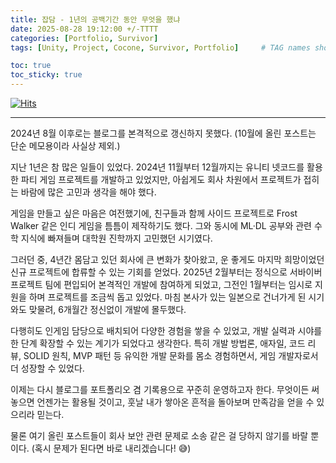 ```yaml
---
title: 잡담 - 1년의 공백기간 동안 무엇을 했냐
date: 2025-08-28 19:12:00 +/-TTTT
categories: [Portfolio, Survivor]
tags: [Unity, Project, Cocone, Survivor, Portfolio]     # TAG names should always be lowercase

toc: true
toc_sticky: true
---
```

[![Hits](https://hits.seeyoufarm.com/api/count/incr/badge.svg?url=https%3A%2F%2Fepheria.github.io&count_bg=%2379C83D&title_bg=%23555555&icon=&icon_color=%23E7E7E7&title=views&edge_flat=false)](https://hits.seeyoufarm.com)

---

2024년 8월 이후로는 블로그를 본격적으로 갱신하지 못했다. (10월에 올린 포스트는 단순 메모용이라 사실상 제외.)

지난 1년은 참 많은 일들이 있었다.
2024년 11월부터 12월까지는 유니티 넷코드를 활용한 파티 게임 프로젝트를 개발하고 있었지만, 아쉽게도 회사 차원에서 프로젝트가 접히는 바람에 많은 고민과 생각을 해야 했다.

게임을 만들고 싶은 마음은 여전했기에, 친구들과 함께 사이드 프로젝트로 Frost Walker 같은 인디 게임을 틈틈이 제작하기도 했다. 그와 동시에 ML·DL 공부와 관련 수학 지식에 빠져들며 대학원 진학까지 고민했던 시기였다.

그러던 중, 4년간 몸담고 있던 회사에 큰 변화가 찾아왔고, 운 좋게도 마지막 희망이었던 신규 프로젝트에 합류할 수 있는 기회를 얻었다.
2025년 2월부터는 정식으로 서바이버 프로젝트 팀에 편입되어 본격적인 개발에 참여하게 되었고, 그전인 1월부터는 임시로 지원을 하며 프로젝트를 조금씩 돕고 있었다. 마침 본사가 있는 일본으로 건너가게 된 시기와도 맞물려, 6개월간 정신없이 개발에 몰두했다.

다행히도 인게임 담당으로 배치되어 다양한 경험을 쌓을 수 있었고, 개발 실력과 시야를 한 단계 확장할 수 있는 계기가 되었다고 생각한다. 특히 개발 방법론, 애자일, 코드 리뷰, SOLID 원칙, MVP 패턴 등 유익한 개발 문화를 몸소 경험하면서, 게임 개발자로서 더 성장할 수 있었다.

이제는 다시 블로그를 포트폴리오 겸 기록용으로 꾸준히 운영하고자 한다. 무엇이든 써놓으면 언젠가는 활용될 것이고, 훗날 내가 쌓아온 흔적을 돌아보며 만족감을 얻을 수 있으리라 믿는다.

물론 여기 올린 포스트들이 회사 보안 관련 문제로 소송 같은 걸 당하지 않기를 바랄 뿐이다. (혹시 문제가 된다면 바로 내리겠습니다! 😅)